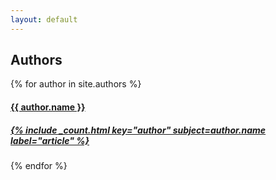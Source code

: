 ```yaml
---
layout: default
---
```


<div class="container">
  <h2 class="section-header">Authors</h2>
  <div data-card-deck class="card-deck card-deck--expanded-layout card-deck--wrap">
    {% for author in site.authors %}
    <div class="card card--layered">
        <a href="{{ author.url }}">
          <div class="card-bgImage sixteen-nine" style="background-image: url('{{ author.image }}');"></div>
          <div class="card-block">
            <h4 class="card-title text-uppercase font-family-condensed-extra">{{ author.name }}</h4>
            <h5 class="card-subtitle">{% include _count.html key="author" subject=author.name label="article" %}</h5>
          </div>
        </a>
      </div>
    {% endfor %}
  </div>
</div>
